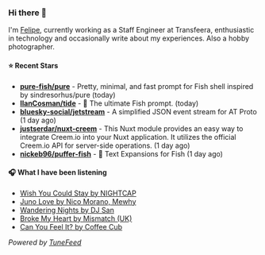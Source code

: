 ### Hi there 👋

I'm [Felipe](https://felipevm.com), currently working as a Staff Engineer at Transfeera, enthusiastic in technology and occasionally write about my experiences. Also a hobby photographer.

#### ⭐ Recent Stars
- **[pure-fish/pure](https://github.com/pure-fish/pure)** - Pretty, minimal, and fast prompt for Fish shell inspired by sindresorhus/pure (today)
- **[IlanCosman/tide](https://github.com/IlanCosman/tide)** - 🌊 The ultimate Fish prompt. (today)
- **[bluesky-social/jetstream](https://github.com/bluesky-social/jetstream)** - A simplified JSON event stream for AT Proto (1 day ago)
- **[justserdar/nuxt-creem](https://github.com/justserdar/nuxt-creem)** - This Nuxt module provides an easy way to integrate Creem.io into your Nuxt application. It utilizes the official Creem.io API for server-side operations. (1 day ago)
- **[nickeb96/puffer-fish](https://github.com/nickeb96/puffer-fish)** - 🐡 Text Expansions for Fish (1 day ago)

#### 🎧 What I have been listening
- [Wish You Could Stay by NIGHTCAP](https://open.spotify.com/track/1Oj6RTiv5an9Yprzq7DJnB)
- [Juno Love by Nico Morano, Mewhy](https://open.spotify.com/track/3FLkS2oPHsvaQUBRCU7pFc)
- [Wandering Nights by DJ San](https://open.spotify.com/track/6MhG1NtHedKyWUZWGtixxI)
- [Broke My Heart by Mismatch (UK)](https://open.spotify.com/track/1LzVmxwyn7ASsiFOFW9VOP)
- [Can You Feel It? by Coffee Cub](https://open.spotify.com/track/5ebQzc6OSS8o4Iztb0cPw2)

_Powered by [TuneFeed](https://tunefeed.app?ref=github.com)_
